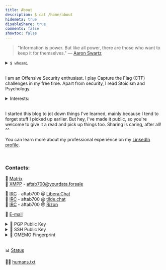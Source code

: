 ```yaml
---
title: About
description: $ cat /home/about
hidemeta: true
disableShare: true
comments: false
showtoc: false
---
```


> "Information is power. But like all power, there are those who want to keep it for themselves."
> — [Aaron Swartz](https://en.wikipedia.org/wiki/Aaron_Swartz "Aaron Swartz @ Wikipedia")

<details>
<summary> <code>$ whoami</code> </summary>
Hi, My name is Aftab Sama! 👋
</details><br>

I am an Offensive Security enthusiast. I play Capture the Flag (CTF) challenges in my free time. Apart from security, I read Stoicism and Psychology.

<details>
<summary>Interests:</summary>

> `Cyber security`, `GNU/Linux`, `*nix based systems`, `open source`,
> `FOSS`, `privacy`, `OPSEC`, `DFIR`, `OSINT`, `CTF`, `threat intelligence`,
> `reverse engineering`, `malware`, `cryptography`, `hardware hacking`,
> `physical security`, `lockpicking sport`, `cloud computing`, `operating systems`, `biohacking`, `IoT`, `blockchain`, `audiophile`, `AI`, `ML`, `DL`,
> `LLM`, `Anime`, `ham radio`, `science`, `psychology`, `philosophy`, `minimalism`,
> `permacomputing`, etc.

</details>
<br>

I started this blog to jot down things I've learned, mainly because I tend to forget stuff I picked up earlier. But hey, I've made it public, so you're welcome to give it a read and pick up things too. Sharing is caring, after all! ^^

You can learn more about my professional experience on my [LinkedIn profile](https://www.linkedin.com/in/aftab-sama/).

<br>

### Contacts:

💬 [Matrix](https://matrix.to/#/@aftab700:matrix.org "@aftab700:matrix.org") <br>
💬 [XMPP](https://en.wikipedia.org/wiki/XMPP "XMPP @ Wikipedia") - [aftab700@yourdata.forsale](xmpp:aftab700@yourdata.forsale)<br>
<!-- 💬 [Discord](http://discordapp.com/users/759615120820928513 "@jack.sparrow__") <br> -->
<!-- 💬 [Session](https://getsession.org/) - [Session ID](/session.txt "Session ID: 05f16f9b407d69d5be0d2268129e40eccf4ae2440ddbaa74e208740f7a5e299339")<br> -->

📡 [IRC](https://en.wikipedia.org/wiki/Internet_Relay_Chat "IRC @ Wikipedia") - aftab700 @ [Libera.Chat](https://libera.chat/)<br>
📡 [IRC](https://en.wikipedia.org/wiki/Internet_Relay_Chat "IRC @ Wikipedia") - aftab700 @ [tilde.chat](https://tilde.chat/)<br>
📡 [IRC](https://en.wikipedia.org/wiki/Internet_Relay_Chat "IRC @ Wikipedia") - aftab700 @ [Rizon](https://www.rizon.net/)<br>

📧 [E-mail](mailto:hi@aftabsama.com)

<details>
<summary> 🔑 PGP Public Key </summary>

```shell
curl -sL https://aftabsama.com/pgp | gpg --import

# Fingerprint: [0BE8B166C93FA382] • 52DD C5E6 F700 2761 BD9D  BFD6 0BE8 B166 C93F A382
```

[pgp.txt](/pgp.txt)

</details>

<details>
<summary> 🔑 SSH Public Key </summary>

```shell
# Fingerprint: SHA256:41MeUrUNG63NyJ3du9v111UkYMUTv8eRGiXDntncHxw
```

[ssh.txt](/ssh.txt)

</details>

<details>
<summary> 🔑 OMEMO Fingerprint </summary>

```
18E6230C E3BC3162 4CE2BFA7 CA2CBF24
8DBA1BAB C09487B8 D0265D98 798B8961
```

</details>

<!-- <details>
<summary> 🔑 OTR Fingerprint </summary>

```
147B3144 705DADC6 E30F10D4 58EE07ED C9BFE1A6
```

</details> -->

<br>

<!-- ### Misc:

<details>
<summary>🎵 Now listening</summary>
<p>
<img src="https://api.spotify.hiiruki.dev/api?scan=true&theme=dark" align="center" alt="Current Spotify Song">
</p>
<br>

[Full Visualizer](https://spotify.hiiruki.dev/ "Spotify Visualizer")
</details>
<br>

<details>
<summary>👨‍💻 Doing something</summary>
<p>
  <img src="https://lanyard-profile-readme.vercel.app/api/529270835341426708?hideTimestamp=false&hideDiscrim=true&idleMessage=Just%20chillin'%20at%20the%20moment..." align="center" alt="Discord Presence">
</p>
</details>
<br> -->

<!-- <details>
<summary>🛜 Wi-Fi Pwned</summary>
<p>
  <img src="https://wigle.net/bi/hPCdvaBdwb9g+_8pGX6b8A.png" align="center" alt="Discord Presence">
</p>
</details>
<br> -->

📊 [Status](https://status.aftabsama.com/ "Aftab's Status Page")<br>

🧑‍💼 [humans.txt](/humans.txt)
